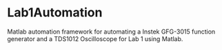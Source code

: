Lab1Automation
==============

Matlab automation framework for automating a Instek GFG-3015 function generator and a TDS1012 Oscilloscope for Lab 1 using Matlab.
